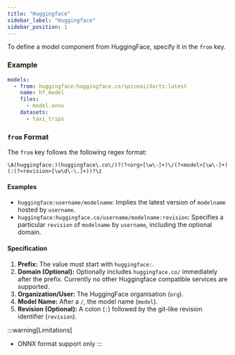```yaml
---
title: "Huggingface"
sidebar_label: "Huggingface"
sidebar_position: 1
---
```


To define a model component from HuggingFace, specify it in the `from` key.

### Example
```yaml
models:
  - from: huggingface:huggingface.co/spiceai/darts:latest
    name: hf_model
    files:
      - model.onnx
    datasets:
      - taxi_trips
```

### `from` Format
The `from` key follows the following regex format:
```regex
\A(huggingface:)(huggingface\.co\/)?(?<org>[\w\-]+)\/(?<model>[\w\-]+)(:(?<revision>[\w\d\-\.]+))?\z
```
#### Examples
- `huggingface:username/modelname`: Implies the latest version of `modelname` hosted by `username`.
- `huggingface:huggingface.co/username/modelname:revision`: Specifies a particular `revision` of `modelname` by `username`, including the optional domain.

#### Specification
1. **Prefix:** The value must start with `huggingface:`.
2. **Domain (Optional):** Optionally includes `huggingface.co/` immediately after the prefix. Currently no other Huggingface compatible services are supported. 
3. **Organization/User:** The HuggingFace organisation (`org`).
4. **Model Name:** After a `/`, the model name (`model`).
5. **Revision (Optional):** A colon (`:`) followed by the git-like revision identifier (`revision`).


:::warning[Limitations]
- ONNX format support only
:::